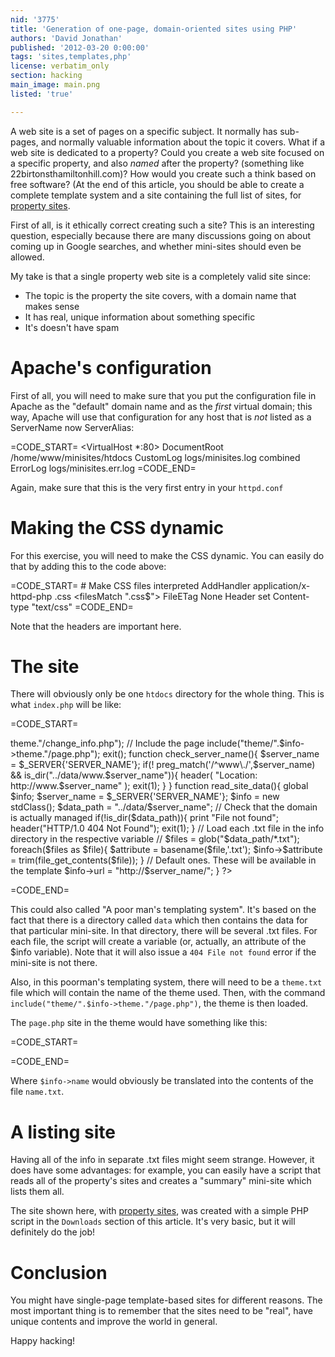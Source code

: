 ```yaml
---
nid: '3775'
title: 'Generation of one-page, domain-oriented sites using PHP'
authors: 'David Jonathan'
published: '2012-03-20 0:00:00'
tags: 'sites,templates,php'
license: verbatim_only
section: hacking
main_image: main.png
listed: 'true'

---
```

A web site is a set of pages on a specific subject. It normally has sub-pages, and normally valuable information about the topic it covers.
What if a web site is dedicated to a property? Could you create a web site focused on a specific property, and also _named_ after the property? (something like 22birtonsthamiltonhill.com)? How would you create such a think based on free software?
(At the end of this article, you should be able to create a complete template system and a site containing the full list of sites, for [property sites](http://www.freesoftwaremagazine.com/sites/www.freesoftwaremagazine.com/files/re/index.html).

<!--break-->

First of all, is it ethically correct creating such a site? This is an interesting question, especially because there are many discussions going on about coming up in Google searches, and whether mini-sites should even be allowed.

My take is that a single property web site is a completely valid site since:

* The topic is the property the site covers, with a domain name that makes sense
* It has real, unique information about something specific
* It's doesn't have spam

# Apache's configuration

First of all, you will need to make sure that you put the configuration file in Apache as the "default" domain name and as the _first_ virtual domain; this way, Apache will use that configuration for any host that is _not_ listed as a ServerName now ServerAlias:

=CODE_START=
<VirtualHost *:80>
    DocumentRoot /home/www/minisites/htdocs
    CustomLog logs/minisites.log combined
    ErrorLog logs/minisites.err.log
</Virtualhost>
=CODE_END=

Again, make sure that this is the very first entry in your `httpd.conf`

# Making the CSS dynamic

For this exercise, you will need to make the CSS dynamic.
You can easily do that  by adding this to the code above:

=CODE_START=
    # Make CSS files interpreted
    AddHandler application/x-httpd-php .css
    <filesMatch "\.css$">
      FileETag None
      Header set Content-type "text/css"
    </filesMatch>
=CODE_END=

Note that the headers are important here.

# The site

There will obviously only be one `htdocs` directory for the whole thing.
This is what `index.php` will be like:

=CODE_START=
<?php 

  global $info;

  // Includes Markdown, which is always useful
  include('markdown.php');

  check_server_name();

  // Load the $info variable
  read_site_data();

  // Apply theme-wide changes
  include("theme/".$info->theme."/change_info.php");

  // Include the page
  include("theme/".$info->theme."/page.php");
  exit();

  function check_server_name(){
    $server_name = $_SERVER{'SERVER_NAME'};

    if(! preg_match('/^www\./',$server_name) && is_dir("../data/www.$server_name")){
      header( "Location: http://www.$server_name" );
      exit(1);
    }
  }

  function read_site_data(){
    global $info;

    $server_name = $_SERVER{'SERVER_NAME'};
    $info = new stdClass();
    $data_path = "../data/$server_name";

    // Check that the domain is actually managed
    if(!is_dir($data_path)){
      print "File not found";
      header("HTTP/1.0 404 Not Found");
      exit(1);
    }

    // Load each .txt file in the info directory in the respective variable
    //
    $files = glob("$data_path/*.txt");
    foreach($files as $file){
      $attribute = basename($file,'.txt');
      $info->$attribute = trim(file_get_contents($file));
    }

    // Default ones. These will be available in the template
    $info->url = "http://$server_name/";
  }

?>
=CODE_END=

This could also called "A poor man's templating system".
It's based on the fact that there is a directory called `data` which then contains the data for that particular mini-site.
In that directory, there will be several .txt files. For each file, the script will create a variable (or, actually, an attribute of the $info variable).
Note that it will also issue a `404 File not found` error if the mini-site is not there.

Also, in this poorman's templating system, there will need to be a `theme.txt` file which will contain the name of the theme used. Then, with the command   `include("theme/".$info->theme."/page.php")`, the theme is then loaded.

The `page.php` site in the theme would have something like this:

=CODE_START=
 <head>
    <meta http-equiv="Content-Type" content="text/html; charset=utf-8" />
    <link rel="stylesheet" type="text/css" href="theme/green/style.css" />
    <title><?php print $info->name ?></title>
=CODE_END=

Where `$info->name` would obviously be translated into the contents of the file `name.txt`.

# A listing site

Having all of the info in separate .txt files might seem strange. However, it does have some advantages: for example, you can easily have a script that reads all of the property's sites and creates a "summary" mini-site which lists them all.

The site shown here, with [property sites](http://www.freesoftwaremagazine.com/sites/www.freesoftwaremagazine.com/files/re/index.html), was created with a simple PHP script in the `Downloads` section of this article. It's very basic, but it will definitely do the job!

# Conclusion

You might have single-page template-based sites for different reasons. The most important thing is to remember that the sites need to be "real", have unique contents and improve the world in general.

Happy hacking!

